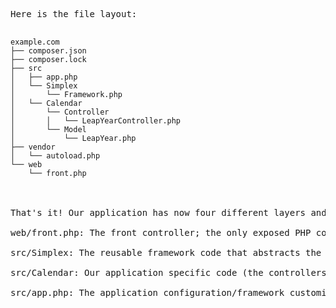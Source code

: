 <pre>
Here is the file layout:

<code>
example.com
├── composer.json
├── composer.lock
├── src
│   ├── app.php
│   └── Simplex
│       └── Framework.php
│   └── Calendar
│       └── Controller
│       │   └── LeapYearController.php
│       └── Model
│           └── LeapYear.php
├── vendor
│   └── autoload.php
└── web
    └── front.php
</code>


That's it! Our application has now four different layers and each of them has a well-defined goal:

web/front.php: The front controller; the only exposed PHP code that makes the interface with the client (it gets the Request and sends the Response) and provides the boiler-plate code to initialize the framework and our application;

src/Simplex: The reusable framework code that abstracts the handling of incoming Requests (by the way, it makes your controllers/templates better testable -- more about that later on);

src/Calendar: Our application specific code (the controllers and the model);

src/app.php: The application configuration/framework customization.
</pre>
